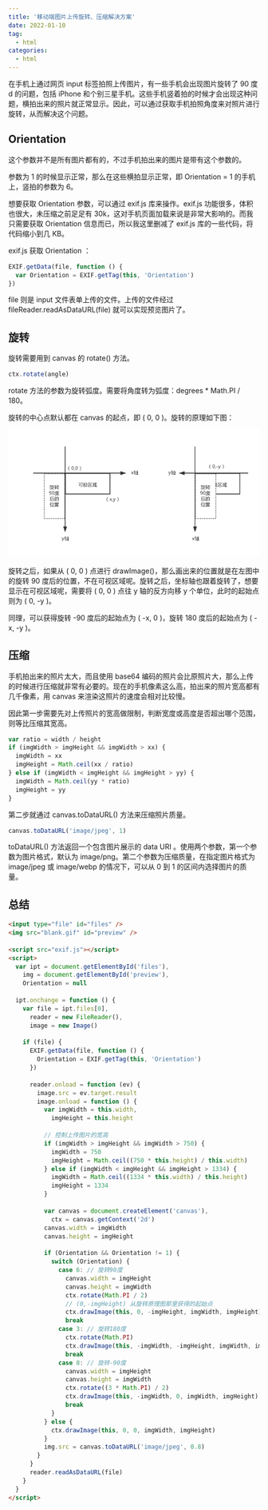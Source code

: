 ```yaml
---
title: '移动端图片上传旋转、压缩解决方案'
date: 2022-01-10
tag:
  - html
categories:
  - html
---
```


在手机上通过网页 input 标签拍照上传图片，有一些手机会出现图片旋转了 90 度 d 的问题，包括 iPhone 和个别三星手机。这些手机竖着拍的时候才会出现这种问题，横拍出来的照片就正常显示。因此，可以通过获取手机拍照角度来对照片进行旋转，从而解决这个问题。

## Orientation

这个参数并不是所有图片都有的，不过手机拍出来的图片是带有这个参数的。

参数为 1 的时候显示正常，那么在这些横拍显示正常，即 Orientation = 1 的手机上，竖拍的参数为 6。

想要获取 Orientation 参数，可以通过 exif.js 库来操作。exif.js 功能很多，体积也很大，未压缩之前足足有 30k，这对手机页面加载来说是非常大影响的。而我只需要获取 Orientation 信息而已，所以我这里删减了 exif.js 库的一些代码，将代码缩小到几 KB。

exif.js 获取 Orientation ：

```js
EXIF.getData(file, function () {
  var Orientation = EXIF.getTag(this, 'Orientation')
})
```

file 则是 input 文件表单上传的文件。上传的文件经过 fileReader.readAsDataURL(file) 就可以实现预览图片了。

## 旋转

旋转需要用到 canvas 的 rotate() 方法。

```js
ctx.rotate(angle)
```

rotate 方法的参数为旋转弧度。需要将角度转为弧度：degrees \* Math.PI / 180。

旋转的中心点默认都在 canvas 的起点，即 ( 0, 0 )。旋转的原理如下图：

![图片旋转](./images/img_rotate.png)

旋转之后，如果从 ( 0, 0 ) 点进行 drawImage()，那么画出来的位置就是在左图中的旋转 90 度后的位置，不在可视区域呢。旋转之后，坐标轴也跟着旋转了，想要显示在可视区域呢，需要将 ( 0, 0 ) 点往 y 轴的反方向移 y 个单位，此时的起始点则为 ( 0, -y )。

同理，可以获得旋转 -90 度后的起始点为 ( -x, 0 )，旋转 180 度后的起始点为 ( -x, -y )。

## 压缩

手机拍出来的照片太大，而且使用 base64 编码的照片会比原照片大，那么上传的时候进行压缩就非常有必要的。现在的手机像素这么高，拍出来的照片宽高都有几千像素，用 canvas 来渲染这照片的速度会相对比较慢。

因此第一步需要先对上传照片的宽高做限制，判断宽度或高度是否超出哪个范围，则等比压缩其宽高。

```js
var ratio = width / height
if (imgWidth > imgHeight && imgWidth > xx) {
  imgWidth = xx
  imgHeight = Math.ceil(xx / ratio)
} else if (imgWidth < imgHeight && imgHeight > yy) {
  imgWidth = Math.ceil(yy * ratio)
  imgHeight = yy
}
```

第二步就通过 canvas.toDataURL() 方法来压缩照片质量。

```js
canvas.toDataURL('image/jpeg', 1)
```

toDataURL() 方法返回一个包含图片展示的 data URI 。使用两个参数，第一个参数为图片格式，默认为 image/png。第二个参数为压缩质量，在指定图片格式为 image/jpeg 或 image/webp 的情况下，可以从 0 到 1 的区间内选择图片的质量。

## 总结

```html
<input type="file" id="files" />
<img src="blank.gif" id="preview" />

<script src="exif.js"></script>
<script>
  var ipt = document.getElementById('files'),
    img = document.getElementById('preview'),
    Orientation = null

  ipt.onchange = function () {
    var file = ipt.files[0],
      reader = new FileReader(),
      image = new Image()

    if (file) {
      EXIF.getData(file, function () {
        Orientation = EXIF.getTag(this, 'Orientation')
      })

      reader.onload = function (ev) {
        image.src = ev.target.result
        image.onload = function () {
          var imgWidth = this.width,
            imgHeight = this.height

          // 控制上传图片的宽高
          if (imgWidth > imgHeight && imgWidth > 750) {
            imgWidth = 750
            imgHeight = Math.ceil((750 * this.height) / this.width)
          } else if (imgWidth < imgHeight && imgHeight > 1334) {
            imgWidth = Math.ceil((1334 * this.width) / this.height)
            imgHeight = 1334
          }

          var canvas = document.createElement('canvas'),
            ctx = canvas.getContext('2d')
          canvas.width = imgWidth
          canvas.height = imgHeight

          if (Orientation && Orientation != 1) {
            switch (Orientation) {
              case 6: // 旋转90度
                canvas.width = imgHeight
                canvas.height = imgWidth
                ctx.rotate(Math.PI / 2)
                // (0,-imgHeight) 从旋转原理图那里获得的起始点
                ctx.drawImage(this, 0, -imgHeight, imgWidth, imgHeight)
                break
              case 3: // 旋转180度
                ctx.rotate(Math.PI)
                ctx.drawImage(this, -imgWidth, -imgHeight, imgWidth, imgHeight)
                break
              case 8: // 旋转-90度
                canvas.width = imgHeight
                canvas.height = imgWidth
                ctx.rotate((3 * Math.PI) / 2)
                ctx.drawImage(this, -imgWidth, 0, imgWidth, imgHeight)
                break
            }
          } else {
            ctx.drawImage(this, 0, 0, imgWidth, imgHeight)
          }
          img.src = canvas.toDataURL('image/jpeg', 0.8)
        }
      }
      reader.readAsDataURL(file)
    }
  }
</script>
```
